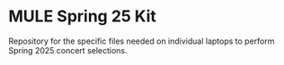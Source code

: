 # MULE Spring 25 Kit

Repository for the specific files needed on individual laptops to perform Spring 2025 concert selections.
